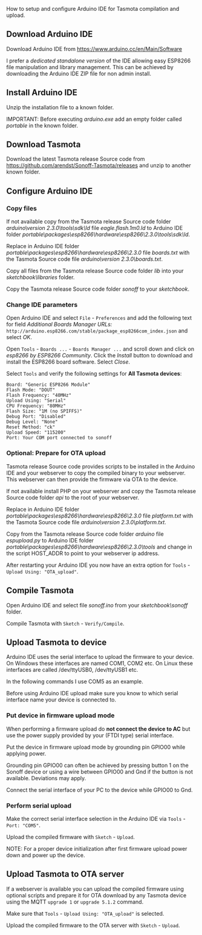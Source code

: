 How to setup and configure Arduino IDE for Tasmota compilation and upload.

## Download Arduino IDE
Download Arduino IDE from https://www.arduino.cc/en/Main/Software

I prefer a *dedicated standalone version* of the IDE allowing easy ESP8266 file manipulation and library management. This can be achieved by downloading the Arduino IDE ZIP file for non admin install.

## Install Arduino IDE
Unzip the installation file to a known folder.

IMPORTANT: Before executing *arduino.exe* add an empty folder called *portable* in the known folder.

## Download Tasmota
Download the latest Tasmota release Source code from https://github.com/arendst/Sonoff-Tasmota/releases and unzip to another known folder.

## Configure Arduino IDE
### Copy files
If not available copy from the Tasmota release Source code folder *arduino\version 2.3.0\tools\sdk\ld* file *eagle.flash.1m0.ld* to Arduino IDE folder *portable\packages\esp8266\hardware\esp8266\2.3.0\tools\sdk\ld*.

Replace in Arduino IDE folder *portable\packages\esp8266\hardware\esp8266\2.3.0* file *boards.txt* with the Tasmota Source code file *arduino\version 2.3.0\boards.txt*.

Copy all files from the Tasmota release Source code folder *lib* into your *sketchbook\libraries* folder.

Copy the Tasmota release Source code folder *sonoff* to your *sketchbook*.

### Change IDE parameters
Open Arduino IDE and select ``File`` - ``Preferences`` and add the following text for field *Additional Boards Manager URLs:* ``http://arduino.esp8266.com/stable/package_esp8266com_index.json`` and select *OK*.

Open ``Tools`` - ``Boards ...`` - ``Boards Manager ...`` and scroll down and click on *esp8266 by ESP8266 Community*. Click the *Install* button to download and install the ESP8266 board software. Select *Close*.

Select ``Tools`` and verify the following settings for **All Tasmota devices**:
```
Board: "Generic ESP8266 Module"
Flash Mode: "DOUT"
Flash Frequency: "40MHz"
Upload Using: "Serial"
CPU Frequency: "80MHz"
Flash Size: "1M (no SPIFFS)"
Debug Port: "Disabled"
Debug Level: "None"
Reset Method: "ck"
Upload Speed: "115200"
Port: Your COM port connected to sonoff
```

### Optional: Prepare for OTA upload
Tasmota release Source code provides scripts to be installed in the Arduino IDE and your webserver to copy the compiled binary to your webserver. This webserver can then provide the firmware via OTA to the device.

If not available install PHP on your webserver and copy the Tasmota release Source code folder *api* to the root of your webserver.

Replace in Arduino IDE folder *portable\packages\esp8266\hardware\esp8266\2.3.0* file *platform.txt* with the Tasmota Source code file *arduino\version 2.3.0\platform.txt*.

Copy from the Tasmota release Source code folder *arduino* file *espupload.py* to Arduino IDE folder *portable\packages\esp8266\hardware\esp8266\2.3.0\tools* and change in the script HOST_ADDR to point to your webserver ip address.

After restarting your Arduino IDE you now have an extra option for ``Tools`` - ``Upload Using: "OTA_upload"``.

## Compile Tasmota
Open Arduino IDE and select file *sonoff.ino* from your *sketchbook\sonoff* folder.

Compile Tasmota with ``Sketch`` - ``Verify/Compile``.

## Upload Tasmota to device
Arduino IDE uses the serial interface to upload the firmware to your device. On Windows these interfaces are named COM1, COM2 etc. On Linux these interfaces are called /dev/ttyUSB0, /dev/ttyUSB1 etc.

In the following commands I use COM5 as an example.

Before using Arduino IDE upload make sure you know to which serial interface name your device is connected to. 

### Put device in firmware upload mode
When performing a firmware upload do **not connect the device to AC** but use the power supply provided by your (FTDI type) serial interface.

Put the device in firmware upload mode by grounding pin GPIO00 while applying power.

Grounding pin GPIO00 can often be achieved by pressing button 1 on the Sonoff device or using a wire between GPIO00 and Gnd if the button is not available. Deviations may apply.

Connect the serial interface of your PC to the device while GPIO00 to Gnd.

### Perform serial upload
Make the correct serial interface selection in the Arduino IDE via ``Tools`` - ``Port: "COM5"``.

Upload the compiled firmware with ``Sketch`` - ``Upload``.

NOTE: For a proper device initialization after first firmware upload power down and power up the device.

## Upload Tasmota to OTA server
If a webserver is available you can upload the compiled firmware using optional scripts and prepare it for OTA download by any Tasmota device using the MQTT ``upgrade 1`` or ``upgrade 5.1.2`` command.

Make sure that ``Tools`` - ``Upload Using: "OTA_upload"`` is selected.

Upload the compiled firmware to the OTA server with ``Sketch`` - ``Upload``.


